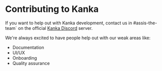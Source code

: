 # Contributing to Kanka

If you want to help out with Kanka development, contact us in  #assis-the-team` on the official [Kanka Discord](http://kanka.io/go/discord) server.

We're always excited to have people help out with our weak areas like:

* Documentation
* UI/UX
* Onboarding
* Quality assurance
  
